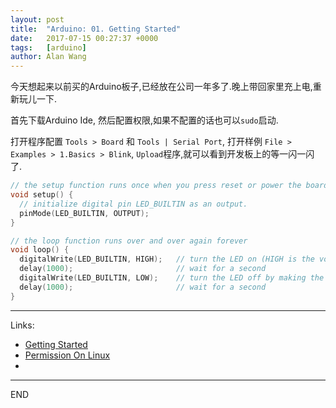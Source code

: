 ```yaml
---
layout: post
title:  "Arduino: 01. Getting Started"
date:   2017-07-15 00:27:37 +0000
tags:   [arduino]
author: Alan Wang
---
```

今天想起来以前买的Arduino板子,已经放在公司一年多了.晚上带回家里充上电,重新玩儿一下.

首先下载Arduino Ide, 然后配置权限,如果不配置的话也可以`sudo`启动.

打开程序配置 `Tools > Board` 和 `Tools | Serial Port`, 
打开样例 `File > Examples > 1.Basics > Blink`,
`Upload`程序,就可以看到开发板上的等一闪一闪了.

```c
// the setup function runs once when you press reset or power the board
void setup() {
  // initialize digital pin LED_BUILTIN as an output.
  pinMode(LED_BUILTIN, OUTPUT);
}

// the loop function runs over and over again forever
void loop() {
  digitalWrite(LED_BUILTIN, HIGH);   // turn the LED on (HIGH is the voltage level)
  delay(1000);                       // wait for a second
  digitalWrite(LED_BUILTIN, LOW);    // turn the LED off by making the voltage LOW
  delay(1000);                       // wait for a second
}
```

---
Links:
- [Getting Started](http://www.arduino.org/learning/getting-started)
- [Permission On Linux](http://www.arduino.org/learning/getting-started/arduino-ide-on-linux-based-os)
- 

---
END
